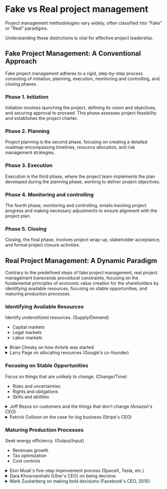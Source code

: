 # Fake vs Real project management

Project management methodologies vary widely, often classified into "Fake" or "Real" paradigms.

Understanding these distinctions is vital for effective project leadership.

## Fake Project Management: A Conventional Approach

Fake project management adheres to a rigid, step-by-step process consisting of initiation, planning, execution, monitoring and controlling, and closing phases.

### Phase 1. Initiation

Initiation involves launching the project, defining its vision and objectives, and securing approval to proceed. This phase assesses project feasibility and establishes the project charter.

### Phase 2. Planning

Project planning is the second phase, focusing on creating a detailed roadmap encompassing timelines, resource allocation, and risk management strategies.

### Phase 3. Execution

Execution is the third phase, where the project team implements the plan developed during the planning phase, working to deliver project objectives.

### Phase 4. Monitoring and controlling

The fourth phase, monitoring and controlling, entails tracking project progress and making necessary adjustments to ensure alignment with the project plan.

### Phase 5. Closing

Closing, the final phase, involves project wrap-up, stakeholder acceptance, and formal project closure activities.

## Real Project Management: A Dynamic Paradigm

Contrary to the predefined steps of fake project management, real project management transcends procedural constraints, focusing on the fundamental principles of economic value creation for the shareholders by identifying available resources, focusing on stable opportunities, and maturing production processes.

### Identifying Available Resources

Identify underutilized resources. (Supply/Demand)

- Capital markets
- Legal markets
- Labor markets

<details>
  <summary>
    Brian Chesky on how Airbnb was started
  </summary>

https://github.com/julienreszka/julienreszka/assets/8984570/0d97aa2d-e699-468f-a92d-b74d1d2f533f

  <audio controls>
    <source 
      src="media/Brian-Chesky-how-Airbnb-was-started.mp3" 
      type="audio/mpeg"
    >
  </audio>
  <blockquote>
  
So I had this moment, I'm sure all of us have these moments in our life where we make a change and everything changes after that.

I quit my job and I put everything, I have an old Honda Civic, I put everything I own in the back seat and the trunk of old Honda Civic, including a rolled up foam mattress.
I have a thousand hours of the bank and I called Joe and I said, I'm coming to San Francisco.
It turns out that Joe said, well, the rent is $1,150. So I actually can't pay rent.
It turns out that weekend, this international sign conference is coming to San Francisco.
We go to the conference website and notice that all the hotels and the conference website are sold out.
Then we had this idea, we said, well, what if we just turned our house into a bed and breakfast for the sign conference?
Unfortunately, I don't have any beds, but Joe had three air beds.
We pulled the air beds out of the closet. We inflated three air beds. We called it the air bed and breakfast.

  </blockquote>
</details>

<details>
  <summary>
    Larry Page on allocating resources (Google's co-founder)
  </summary>

  <audio controls>
    <source 
      src="media/Larry-Page.mp3" 
      type="audio/mpeg"
    >
  </audio>
  <blockquote>
  
Larry: I think my job is to create that scale that we haven't quite seen from other companies. You know, how we actually invest all the capital we have. And so on. 
I think [...] part of our job is kind of like Warren Buffett, managing these disparate things well. I've been doing that in a pretty independent way. And then I think part of our job we see is creating new things, creating new things or buying them at very early stages. Like we do with Android. I think we bought them with 10 people. And that was something I was really excited about.

Interviewer: So you'll keep going. You'll keep expanding the portfolio.

Larry: Yeah, and I think, you know, just looking at how we really invest the resources we have and continue to grow that.

  </blockquote>
</details>

### Focusing on Stable Opportunities

Focus on things that are unlikely to change. (Change/Time)

- Risks and uncertainties
- Rights and obligations
- Skills and abilities

<details>
  <summary>
  Jeff Bezos on customers and the things that don't change (Amazon's CEO)
  </summary>

https://github.com/julienreszka/julienreszka/assets/8984570/1b5ca58d-f29e-457b-98a4-086012f4c442

  <audio controls>
    <source 
      src="media/Jeff-Bezos-speaks-on-customers-and-the-things-that-don-t-change.mp3" 
      type="audio/mpeg"
    >
  </audio>
  <blockquote>

I get asked a very interesting question from time to time that I like and I enjoy and I answer and I play with; and the question is, Jeff, what's going to change over the next 10 years?
And that's a fun dinner conversation.

I'll tell you, there's an even more important question that I almost never get asked. And that is: what's not going to change over the next 10 years?

And the reason that question is so important is you can build your plans around those things.

So at Amazon, I know for a fact, customers are going to want low prices 10 years from now. That's not going to change.
Customers are going to want fast delivery.
They're going to want big selection.

So all the energy we put into those things will continue to pay dividends.

It is impossible to imagine a customer coming to me 10 years from now saying, Jeff, I love Amazon, I just wish you delivered a little more slowly.

Or I love Amazon. I just wish the prices were a little higher.

It's not going to happen.

And so when you can figure out the things that are going to remain true under almost all circumstances, then you can put energy into them.

  </blockquote>
</details>
<details>
  <summary>
    Patrick Collison on the case for big business (Stripe's CEO)
  </summary>

https://github.com/julienreszka/julienreszka/assets/8984570/1b5ca58d-f29e-457b-98a4-086012f4c442

  <audio controls>
    <source 
      src="media/Patrick-Collison-The-Case-For-Big-Business.mp3" 
      type="audio/mpeg"
    >
  </audio>
  <blockquote>

Patrick: It's obviously virtuous or compelling or exciting to foster all these nascent startups and to kind of be an anti-incumbent, but what's the case for supporting established businesses?

I think people misunderstand where a small business typically, not in every case, but at least in the cases where we denote them startups, there's usually an embedded innovation and the innovation is kind of all that the company is, like the new idea and they're going to do something better, different or whatever.

And so generally speaking, we like innovation and so we've positive sentiments towards that startup. But there's a lot of innovation that comes from large established businesses. That's not all they do. There's also just running the existing thing. And so maybe it's a smaller share, but the aggregate fraction of innovation that comes from established businesses is really large. And we have to be cognizant of the cognitive bias of the startups, perhaps being somewhat more conspicuous, to choose any sector of the economy, and a significant fraction of the important inventions that occurred over the last 10 or 20 years will have come from the incumbents. And so I think as a general class, and Tyler, of course, would have book on this, I think big business is underrated. I think it's true that established businesses tend to pay better. They tend to be more efficient. More of the innovation in our economy comes from them and they produce a lot of consumer surplus.

Maybe a lot of the tech industry doesn't place a lot of value on process and operational excellence. We kind of culturally value the spontaneous and the creative and the iconoclastic and the path breaking. But building mechanisms that can enable the very reliable provision of important services at scale and removing the sources of variability that can really cause a bad day for a very large number of people. I don't think they get quite as much cultural credit.

Interviewer: I mean, if you think about just like the big trends in society that need to just solve our big problems, like Moore's law or the cost of solar or something, these are just you have marginal improvements over many decades that the big tech or big companies are just able to invest a lot of money into doing the R&D.

Patrick: Relentless iterative improvement is underrated.

Interviewer: When we think about the way in which Stripe will continue to grow in the future, in some sense it will obviously involve a lot of big businesses. Now processing a significant amount of Amazon volume. There's other businesses you're doing deals with. Tell me how you think it kind of makes sense how an exponentially growing startup would contribute to exponentially growing growth for a Stripe. Does the Stripe keep growing at the same trajectory when it's existing big businesses that you're partnering with?

Patrick: Stripe is doomed to eventually grow at the rate of the economy. There is just a question of how long it takes to get there.

  </blockquote>
</details>

### Maturing Production Processes

Seek energy efficiency. (Output/Input)

- Revenues growth
- Tax optimization
- Cost controls

<details>
  <summary>
    Elon Musk's five-step improvement process (SpaceX, Tesla, etc.)
  </summary>

https://github.com/julienreszka/julienreszka/assets/8984570/65713812-b224-41f8-af23-923cfc7ab116

  <audio controls>
    <source 
      src="media/Elon-Musk-Five-Step-Improvement-Process.mp3" 
      type="audio/mpeg"
    >
  </audio>
  <blockquote>

Everyone's wrong, no matter who you are, everyone's wrong, some of the time.

The most common error of a smart engineer is to optimize a thing that should not exist. Why would people do that? Well, everyone's been trained in high school and college that you gotta answer the questions, convergent logic. So you can't tell the professor your question is dumb. You'll get a bad grade. You have to answer the question. So everyone's basically without knowing it, they got like mental straight jacket on. They'll work on optimizing the thing that should simply not exist. Just make your requirements less dumb.

Your requirements are definitely dumb. It does not matter who gave them to you. It's particularly dangerous if a smart person gave you the requirements because you might not question them enough. No matter who you are, everyone's wrong, some of the time.

Then try very hard to delete the part or process. This is actually very important. If you are not occasionally adding things back in, you are not deleting enough.

The bias tends to be very strongly towards, let's add this part or process step in case we need it. But you can basically make in case arguments for so many things.

Only the third step is simplify or optimize.

Finally, you get to step four, which is accelerate cycle time.
You're moving too slowly. Go faster. But don't go faster until you have worked on the other three things first.

And then the final step is automate.

Now, I have personally made the mistake of going backwards on all five steps. Multiple times. I automated, accelerated, simplified, and then deleted.

  </blockquote>
</details>

<details>
  <summary>
    Dara Khosrowshahi (Uber's CEO) on being decisive
  </summary>
  
https://github.com/julienreszka/julienreszka/assets/8984570/d4c149af-e1d8-483a-89c0-dce1a323409d

  <audio controls>
    <source 
      src="media/Dara-Khosrowshahi-on-being-decisive.mp3" 
      type="audio/mpeg"
    >
  </audio>
  <blockquote>

This is not the first tough time for Uber. And the much tougher time, frankly, was post pandemic. Our mobility business, which was our cash cow, lost 85% of its volume, overnight, within the context that we were losing two and a half billion dollars anyway.

We were deeply unprofitable.

And I was like, all right, let's go. And I took input, but I started leading, and this is not something that you do all the time, because you want your team involved.

You got to be top down, you've got a solve for speed, and you've got to solve for decisiveness.

Because even if you're decisive, you make a decision that's 20% off, it's better than being indecisive and not doing anything.

  </blockquote>
</details>

<details>
  <summary>
    Mark Zuckerberg on making bold decisions (Facebook's CEO, 2010)
  </summary>

  <audio controls>
    <source 
      src="media/Dara-Khosrowshahi-on-being-decisive.mp3" 
      type="audio/mpeg"
    >
  </audio>
  <blockquote>

[...] I think making it so that this is a place where people can move quickly is just key. Having an emphasis on making bold decisions and being bold and the products that we build.
I think is why we have products like newsfeed, which at the time was controversial, but now is one of the core parts of the product and has been emulated by a lot of other startups and companies, or why we have a platform. When we built our first version of the development platform, people weren't thinking about social networks as social platforms for social software development. And that was a pretty controversial decision, and we decided to go for it. Now we have a development community of almost a million developers, so that is kind of a direct byproduct of that kind of line of thinking.

And then I think just also focusing on leverage and impact, the best people want to go to the place where they can have the biggest impact. We have always focused on this ratio here of the number of engineers that we have to the size of the user base, for the impact that they're going to have. And what we found is that each engineer here is roughly responsible for more than a million users. If you do that calculation, that's much more than smaller companies that have smaller user bases, but smaller employee bases, and much larger than larger companies that have maybe more users, but also a lot more employees. So we're kind of in this sweet spot, and we've always focused on building the company in a way where there's just a lot of leverage, and that that would encourage just the best people to come join the company.

  </blockquote>
</details>

